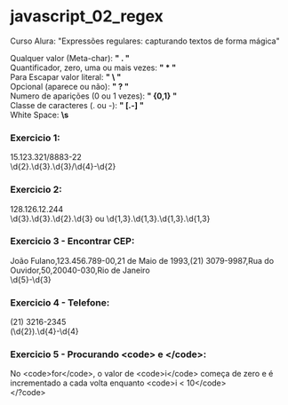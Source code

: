 # javascript_02_regex  
Curso Alura: "Expressões regulares: capturando textos de forma mágica"  
  
Qualquer valor (Meta-char): **" . "**  
Quantificador, zero, uma ou mais vezes: **" * "**  
Para Escapar valor literal: **" \ "**  
Opcional (aparece ou não): **" ? "**  
Numero de aparições (0 ou 1 vezes): **" {0,1} "**  
Classe de caracteres (. ou -): **" [.-] "**  
White Space: **\s**  
  
### Exercicio 1:    
15.123.321/8883-22  
\d{2}\.\d{3}\.\d{3}\/\d{4}\-\d{2}  
  
### Exercicio 2:  
128.126.12.244  
\d{3}\.\d{3}\.\d{2}\.\d{3} ou \d{1,3}\.\d{1,3}\.\d{1,3}\.\d{1,3} 
  
### Exercicio 3 - Encontrar CEP:  
João Fulano,123.456.789-00,21 de Maio de 1993,(21) 3079-9987,Rua do Ouvidor,50,20040-030,Rio de Janeiro  
\d{5}\-\d{3}  
  
### Exercicio 4 - Telefone:  
(21) 3216-2345  
\(\d{2}\).\d{4}\-\d{4}  
  
### Exercicio 5 - Procurando  &lt;code&gt; e &lt;/code&gt;:  
No &lt;code&gt;for&lt;/code&gt;, o valor de &lt;code&gt;i&lt;/code&gt; começa de zero e é incrementado a cada volta enquanto &lt;code&gt;i < 10&lt;/code&gt;  
</?code>  
